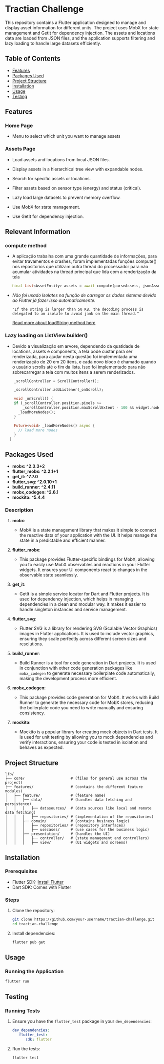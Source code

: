 # Tractian Challenge

This repository contains a Flutter application designed to manage and display asset information for different units. The project uses MobX for state management and GetIt for dependency injection. The assets and locations data are loaded from JSON files, and the application supports filtering and lazy loading to handle large datasets efficiently.

## Table of Contents

- [Features](#features)
- [Packages Used](#packages-used)
- [Project Structure](#project-structure)
- [Installation](#installation)
- [Usage](#usage)
- [Testing](#testing)

## Features

### Home Page

- Menu to select which unit you want to manage assets

### Assets Page

- Load assets and locations from local JSON files.

- Display assets in a hierarchical tree view with expandable nodes.
- Search for specific assets or locations.
- Filter assets based on sensor type (energy) and status (critical).
- Lazy load large datasets to prevent memory overflow.
- Use MobX for state management.
- Use GetIt for dependency injection.

## Relevant Information

### **compute method**

- A aplicação trabalha com uma grande quantidade de informações, para evitar travamentos e crashes, foram implementadas funções compute() nos repositorios que utilizam outra thread do processador para não acumular atividades na thread principal que lida com a renderização da tela

```dart
   final List<AssetEntity> assets = await compute(parseAssets, jsonAssets);
   ```

- *Não foi usado Isolates na função de carregar os dados sistema devido ao Flutter já fazer isso automaticamente:*

    `"If the string is larger than 50 KB, the decoding process is delegated to an isolate to avoid jank on the main thread."`

    [Read more about loadString method here](https://api.flutter.dev/flutter/services/AssetBundle/loadString.html)

### Lazy loading on ListView.builder()

- Devido a visualização em arvore, dependendo da quatidade de locations, assets e components, a tela pode custar para ser renderizada, para ajudar nesta questão foi implementada uma renderização de 20 em 20 itens, e cada novo bloco é chamado quando o usuário scrolls até o fim da lista. Isso foi implementado para não sobrecarregar a tela com muitos itens a serem renderizados.

```dart
    _scrollController = ScrollController();

    _scrollController.addListener(_onScroll);

    void _onScroll() {
    if (_scrollController.position.pixels >=
        _scrollController.position.maxScrollExtent - 100 && widget.nodes.length > displayedNodes.length) {
      _loadMoreNodes();
    }

    Future<void> _loadMoreNodes() async {
      // load more nodes
    }
  }
   ```

## Packages Used

- **mobx: ^2.3.3+2**
- **flutter_mobx: ^2.2.1+1**
- **get_it: ^7.7.0**
- **flutter_svg: ^2.0.10+1**
- **build_runner: ^2.4.11**
- **mobx_codegen: ^2.6.1**
- **mockito: ^5.4.4**

### Description

1. **mobx**:
   - MobX is a state management library that makes it simple to connect the reactive data of your application with the UI. It helps manage the state in a predictable and efficient manner.

2. **flutter_mobx**:
   - This package provides Flutter-specific bindings for MobX, allowing you to easily use MobX observables and reactions in your Flutter widgets. It ensures your UI components react to changes in the observable state seamlessly.

3. **get_it**:
   - GetIt is a simple service locator for Dart and Flutter projects. It is used for dependency injection, which helps in managing dependencies in a clean and modular way. It makes it easier to handle singleton instances and service management.

4. **flutter_svg**:
   - Flutter SVG is a library for rendering SVG (Scalable Vector Graphics) images in Flutter applications. It is used to include vector graphics, ensuring they scale perfectly across different screen sizes and resolutions.

5. **build_runner**:
   - Build Runner is a tool for code generation in Dart projects. It is used in conjunction with other code generation packages like `mobx_codegen` to generate necessary boilerplate code automatically, making the development process more efficient.

6. **mobx_codegen**:
   - This package provides code generation for MobX. It works with Build Runner to generate the necessary code for MobX stores, reducing the boilerplate code you need to write manually and ensuring consistency.

7. **mockito**:
   - Mockito is a popular library for creating mock objects in Dart tests. It is used for unit testing by allowing you to mock dependencies and verify interactions, ensuring your code is tested in isolation and behaves as expected.

## Project Structure

```plaintext
lib/
├── core/                     # (files for general use across the project)
├── features/                 # (contains the different feature modules)
│   ├── feature/              # (feature name)
│   │   ├── data/             # (handles data fetching and persistence)
│   │   │   ├── datasources/  # (data sources like local and remote data fetching)
│   │   │   ├── repositories/ # (implementation of the repositories)
│   │   ├── domain/           # (contains business logic)
│   │   │   ├── repositories/ # (repository interfaces)
│   │   │   ├── usecases/     # (use cases for the business logic)
│   │   ├── presentation/     # (handles the UI)
│   │   │   ├── controller/   # (state management and controllers)
│   │   │   ├── view/         # (UI widgets and screens)
```
## Installation

### Prerequisites

- Flutter SDK: [Install Flutter](https://flutter.dev/docs/get-started/install)
- Dart SDK: Comes with Flutter

### Steps

1. Clone the repository:

   ```bash
   git clone https://github.com/your-username/tractian-challenge.git
   cd tractian-challenge
   ```

2. Install dependencies:

   ```bash
   flutter pub get
   ```

## Usage

### Running the Application

   ```bash
   flutter run
   ```

## Testing

### Running Tests

1. Ensure you have the `flutter_test` package in your `dev_dependencies`:

   ```yaml
   dev_dependencies:
      flutter_test:
         sdk: flutter
   ```

2. Run the tests:

   ```bash
   flutter test
   ```